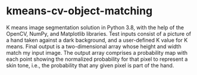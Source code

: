 # kmeans-cv-object-matching
K means image segmentation solution in Python 3.8, with the help of the OpenCV, NumPy, and Matplotlib libraries. Test inputs consist of a picture of a hand taken against a dark background, and a user-defined K value for K means. Final output is a two-dimensional array whose height and width match my input image. The output array comprises a probability map with each point showing the normalized probability for that pixel to represent a skin tone, i.e., the probability that any given pixel is part of the hand.
